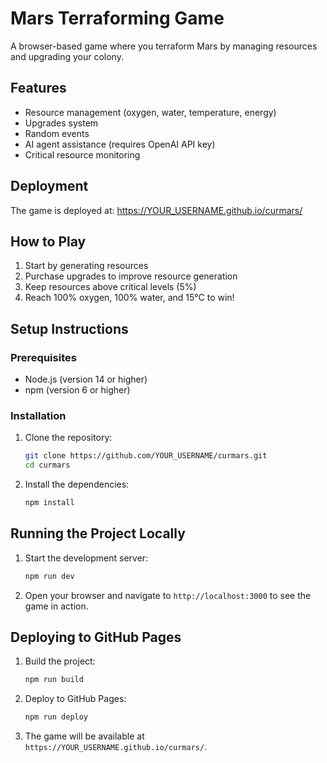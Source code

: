 # Mars Terraforming Game

A browser-based game where you terraform Mars by managing resources and upgrading your colony.

## Features

- Resource management (oxygen, water, temperature, energy)
- Upgrades system
- Random events
- AI agent assistance (requires OpenAI API key)
- Critical resource monitoring

## Deployment

The game is deployed at: https://YOUR_USERNAME.github.io/curmars/

## How to Play

1. Start by generating resources
2. Purchase upgrades to improve resource generation
3. Keep resources above critical levels (5%)
4. Reach 100% oxygen, 100% water, and 15°C to win!

## Setup Instructions

### Prerequisites

- Node.js (version 14 or higher)
- npm (version 6 or higher)

### Installation

1. Clone the repository:
   ```sh
   git clone https://github.com/YOUR_USERNAME/curmars.git
   cd curmars
   ```

2. Install the dependencies:
   ```sh
   npm install
   ```

## Running the Project Locally

1. Start the development server:
   ```sh
   npm run dev
   ```

2. Open your browser and navigate to `http://localhost:3000` to see the game in action.

## Deploying to GitHub Pages

1. Build the project:
   ```sh
   npm run build
   ```

2. Deploy to GitHub Pages:
   ```sh
   npm run deploy
   ```

3. The game will be available at `https://YOUR_USERNAME.github.io/curmars/`.
